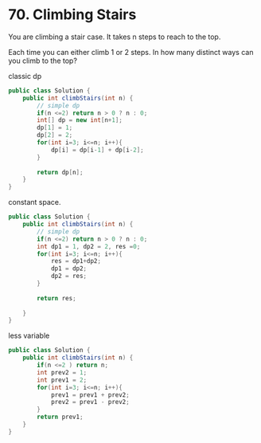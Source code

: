 # 70. Climbing Stairs


You are climbing a stair case. It takes n steps to reach to the top.

Each time you can either climb 1 or 2 steps. In how many distinct ways can you climb to the top?

classic dp

```java
public class Solution {
    public int climbStairs(int n) {
        // simple dp
        if(n <=2) return n > 0 ? n : 0;
        int[] dp = new int[n+1];
        dp[1] = 1;
        dp[2] = 2;
        for(int i=3; i<=n; i++){
            dp[i] = dp[i-1] + dp[i-2];
        }
        
        return dp[n];       
    }
}
```

constant space.

```java
public class Solution {
    public int climbStairs(int n) {
        // simple dp
        if(n <=2) return n > 0 ? n : 0;
        int dp1 = 1, dp2 = 2, res =0;
        for(int i=3; i<=n; i++){
            res = dp1+dp2;
            dp1 = dp2;
            dp2 = res;
        }
        
        return res;
        
    }
}
```

less variable

```java
public class Solution {
    public int climbStairs(int n) {
        if(n <=2 ) return n;
        int prev2 = 1;
        int prev1 = 2;
        for(int i=3; i<=n; i++){
            prev1 = prev1 + prev2;
            prev2 = prev1 - prev2;
        }
        return prev1;
    }
}
```